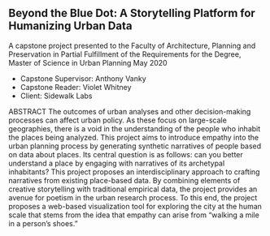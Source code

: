 ## Beyond the Blue Dot: A Storytelling Platform for Humanizing Urban Data 

A capstone project presented to the Faculty of Architecture, Planning and Preservation in Partial Fulfillment of the Requirements for the Degree, Master of Science in Urban Planning
May 2020
* Capstone Supervisor: Anthony Vanky
* Capstone Reader: Violet Whitney
* Client: Sidewalk Labs

ABSTRACT
The outcomes of urban analyses and other decision-making processes can affect urban policy. As these focus on large-scale geographies, there is a void in the understanding of the people who inhabit the places being analyzed. This project aims to introduce empathy into the urban planning process by generating synthetic narratives of people based on data about places. Its central question is as follows: can you better understand a place by engaging with narratives of its archetypal inhabitants? 
This project proposes an interdisciplinary approach to crafting narratives from existing place-based data. By combining elements of creative storytelling with traditional empirical data, the project provides an avenue for poetism in the urban research process. To this end, the project proposes a web-based visualization tool for exploring the city at the human scale that stems from the idea that empathy can arise from “walking a mile in a person’s shoes.”
